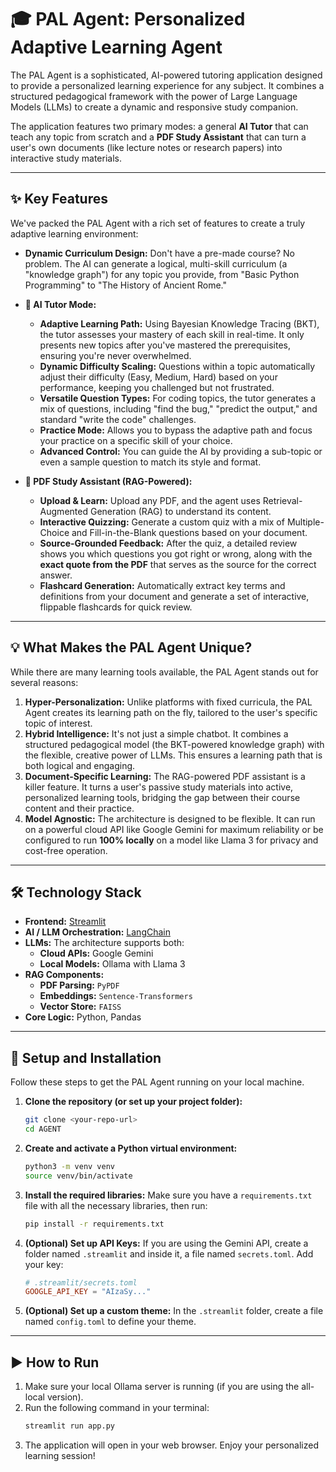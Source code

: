 

# 🎓 PAL Agent: Personalized Adaptive Learning Agent

The PAL Agent is a sophisticated, AI-powered tutoring application designed to provide a personalized learning experience for any subject. It combines a structured pedagogical framework with the power of Large Language Models (LLMs) to create a dynamic and responsive study companion.

The application features two primary modes: a general **AI Tutor** that can teach any topic from scratch and a **PDF Study Assistant** that can turn a user's own documents (like lecture notes or research papers) into interactive study materials.

-----

## ✨ Key Features

We've packed the PAL Agent with a rich set of features to create a truly adaptive learning environment:

  * **Dynamic Curriculum Design:** Don't have a pre-made course? No problem. The AI can generate a logical, multi-skill curriculum (a "knowledge graph") for any topic you provide, from "Basic Python Programming" to "The History of Ancient Rome."

  * **🧠 AI Tutor Mode:**

      * **Adaptive Learning Path:** Using Bayesian Knowledge Tracing (BKT), the tutor assesses your mastery of each skill in real-time. It only presents new topics after you've mastered the prerequisites, ensuring you're never overwhelmed.
      * **Dynamic Difficulty Scaling:** Questions within a topic automatically adjust their difficulty (Easy, Medium, Hard) based on your performance, keeping you challenged but not frustrated.
      * **Versatile Question Types:** For coding topics, the tutor generates a mix of questions, including "find the bug," "predict the output," and standard "write the code" challenges.
      * **Practice Mode:** Allows you to bypass the adaptive path and focus your practice on a specific skill of your choice.
      * **Advanced Control:** You can guide the AI by providing a sub-topic or even a sample question to match its style and format.

  * **📄 PDF Study Assistant (RAG-Powered):**

      * **Upload & Learn:** Upload any PDF, and the agent uses Retrieval-Augmented Generation (RAG) to understand its content.
      * **Interactive Quizzing:** Generate a custom quiz with a mix of Multiple-Choice and Fill-in-the-Blank questions based on your document.
      * **Source-Grounded Feedback:** After the quiz, a detailed review shows you which questions you got right or wrong, along with the **exact quote from the PDF** that serves as the source for the correct answer.
      * **Flashcard Generation:** Automatically extract key terms and definitions from your document and generate a set of interactive, flippable flashcards for quick review.

-----

## 💡 What Makes the PAL Agent Unique?

While there are many learning tools available, the PAL Agent stands out for several reasons:

1.  **Hyper-Personalization:** Unlike platforms with fixed curricula, the PAL Agent creates its learning path on the fly, tailored to the user's specific topic of interest.
2.  **Hybrid Intelligence:** It's not just a simple chatbot. It combines a structured pedagogical model (the BKT-powered knowledge graph) with the flexible, creative power of LLMs. This ensures a learning path that is both logical and engaging.
3.  **Document-Specific Learning:** The RAG-powered PDF assistant is a killer feature. It turns a user's passive study materials into active, personalized learning tools, bridging the gap between their course content and their practice.
4.  **Model Agnostic:** The architecture is designed to be flexible. It can run on a powerful cloud API like Google Gemini for maximum reliability or be configured to run **100% locally** on a model like Llama 3 for privacy and cost-free operation.

-----

## 🛠️ Technology Stack

  * **Frontend:** [Streamlit](https://streamlit.io/)
  * **AI / LLM Orchestration:** [LangChain](https://www.langchain.com/)
  * **LLMs:** The architecture supports both:
      * **Cloud APIs:** Google Gemini
      * **Local Models:** Ollama with Llama 3
  * **RAG Components:**
      * **PDF Parsing:** `PyPDF`
      * **Embeddings:** `Sentence-Transformers`
      * **Vector Store:** `FAISS`
  * **Core Logic:** Python, Pandas

-----

## 🚀 Setup and Installation

Follow these steps to get the PAL Agent running on your local machine.

1.  **Clone the repository (or set up your project folder):**

    ```bash
    git clone <your-repo-url>
    cd AGENT
    ```

2.  **Create and activate a Python virtual environment:**

    ```bash
    python3 -m venv venv
    source venv/bin/activate
    ```

3.  **Install the required libraries:**
    Make sure you have a `requirements.txt` file with all the necessary libraries, then run:

    ```bash
    pip install -r requirements.txt
    ```

4.  **(Optional) Set up API Keys:**
    If you are using the Gemini API, create a folder named `.streamlit` and inside it, a file named `secrets.toml`. Add your key:

    ```toml
    # .streamlit/secrets.toml
    GOOGLE_API_KEY = "AIzaSy..."
    ```

5.  **(Optional) Set up a custom theme:**
    In the `.streamlit` folder, create a file named `config.toml` to define your theme.

-----

## ▶️ How to Run

1.  Make sure your local Ollama server is running (if you are using the all-local version).
2.  Run the following command in your terminal:
    ```bash
    streamlit run app.py
    ```
3.  The application will open in your web browser. Enjoy your personalized learning session\!
